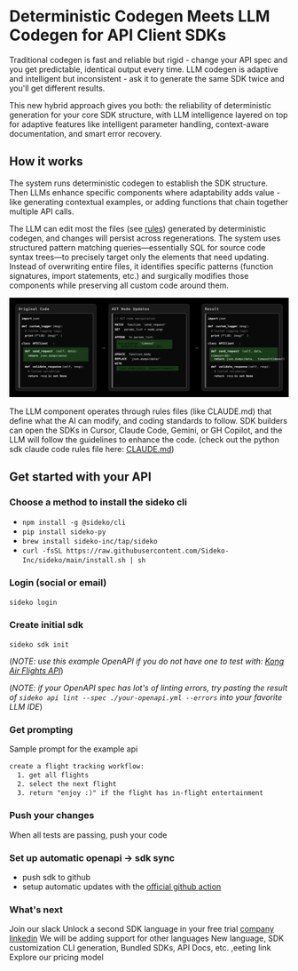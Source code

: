# Deterministic Codegen Meets LLM Codegen for API Client SDKs

Traditional codegen is fast and reliable but rigid - change your API spec and you get predictable, identical output every time. LLM codegen is adaptive and intelligent but inconsistent - ask it to generate the same SDK twice and you'll get different results.

This new hybrid approach gives you both: the reliability of deterministic generation for your core SDK structure, with LLM intelligence layered on top for adaptive features like intelligent parameter handling, context-aware documentation, and smart error recovery.

## How it works

The system runs deterministic codegen to establish the SDK structure. Then LLMs enhance specific components where adaptability adds value - like generating contextual examples, or adding functions that chain together multiple API calls.

The LLM can edit most the files (see [rules](./python/CLAUDE.md)) generated by deterministic codegen, and changes will persist across regenerations. The system uses structured pattern matching queries—essentially SQL for source code syntax trees—to precisely target only the elements that need updating. Instead of overwriting entire files, it identifies specific patterns (function signatures, import statements, etc.) and surgically modifies those components while preserving all custom code around them. 

![Codegen Process](./codegen-diagram.svg)


The LLM component operates through rules files (like CLAUDE.md) that define what the AI can modify, and coding standards to follow. SDK builders can open the SDKs in Cursor, Claude Code, Gemini, or GH Copilot, and the LLM will follow the guidelines to enhance the code. (check out the python sdk claude code rules file here: [CLAUDE.md](./python/CLAUDE.md))

## Get started with your API

### Choose a method to install the sideko cli
- `npm install -g @sideko/cli`
- `pip install sideko-py`
- `brew install sideko-inc/tap/sideko`
- `curl -fsSL https://raw.githubusercontent.com/Sideko-Inc/sideko/main/install.sh | sh`

### Login (social or email)
`sideko login`

### Create initial sdk
`sideko sdk init`

(*NOTE: use this example OpenAPI if you do not have one to test with: [Kong Air Flights API](./kong-air-flights.yaml)*)

(*NOTE: if your OpenAPI spec has lot's of linting errors, try pasting the result of `sideko api lint --spec ./your-openapi.yml --errors` into your favorite LLM IDE*)

### Get prompting

Sample prompt for the example api
```
create a flight tracking workflow:
  1. get all flights
  2. select the next flight
  3. return "enjoy :)" if the flight has in-flight entertainment
```

### Push your changes
When all tests are passing, push your code

### Set up automatic openapi -> sdk sync
- push sdk to github
- setup automatic updates with the [official github action](https://github.com/marketplace/actions/sideko-sdk-update)

### What's next
Join our slack 
Unlock a second SDK language in your free trial [company linkedin](https://www.linkedin.com/company/sideko/)
We will be adding support for other languages
New language, SDK customization CLI generation, Bundled SDKs, API Docs, etc. ,eeting link
Explore our pricing model
